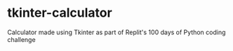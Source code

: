 # tkinter-calculator
Calculator made using Tkinter as part of Replit's 100 days of Python coding challenge
